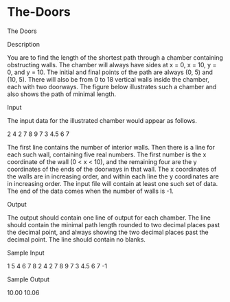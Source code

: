 # The-Doors

The Doors

Description

You are to find the length of the shortest path through a chamber containing obstructing walls. The chamber will always have sides at x = 0, x = 10, y = 0, and y = 10. The initial and final points of the path are always (0, 5) and (10, 5). There will also be from 0 to 18 vertical walls inside the chamber, each with two doorways. The figure below illustrates such a chamber and also shows the path of minimal length. 

Input

The input data for the illustrated chamber would appear as follows. 

2 
4 2 7 8 9 
7 3 4.5 6 7 

The first line contains the number of interior walls. Then there is a line for each such wall, containing five real numbers. The first number is the x coordinate of the wall (0 < x < 10), and the remaining four are the y coordinates of the ends of the doorways in that wall. The x coordinates of the walls are in increasing order, and within each line the y coordinates are in increasing order. The input file will contain at least one such set of data. The end of the data comes when the number of walls is -1. 

Output

The output should contain one line of output for each chamber. The line should contain the minimal path length rounded to two decimal places past the decimal point, and always showing the two decimal places past the decimal point. The line should contain no blanks.

Sample Input

1
5 4 6 7 8
2
4 2 7 8 9
7 3 4.5 6 7
-1

Sample Output

10.00
10.06

